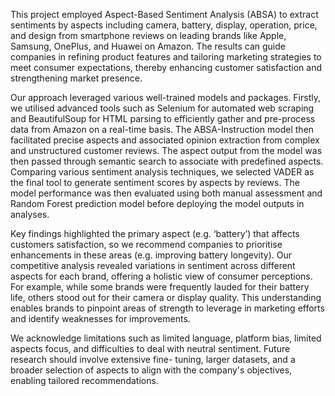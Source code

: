 This project employed Aspect-Based Sentiment Analysis (ABSA) to extract sentiments by aspects including camera, battery, display, operation, price, and design from smartphone reviews on leading brands like Apple, Samsung, OnePlus, and Huawei on Amazon. The results can guide companies in refining product features and tailoring marketing strategies to meet consumer expectations, thereby enhancing customer satisfaction and strengthening market presence.

Our approach leveraged various well-trained models and packages. Firstly, we utilised advanced tools such as Selenium for automated web scraping and BeautifulSoup for HTML parsing to efficiently gather and pre-process data from Amazon on a real-time basis. The ABSA-Instruction model then facilitated precise aspects and associated opinion extraction from complex and unstructured customer reviews. The aspect output from the model was then passed through semantic search to associate with predefined aspects. Comparing various sentiment analysis techniques, we selected VADER as the final tool to generate sentiment scores by aspects by reviews. The model performance was then evaluated using both manual assessment and Random Forest prediction model before deploying the model outputs in analyses.

Key findings highlighted the primary aspect (e.g. ‘battery’) that affects customers satisfaction, so we recommend companies to prioritise enhancements in these areas (e.g. improving battery longevity). Our competitive analysis revealed variations in sentiment across different aspects for each brand, offering a holistic view of consumer perceptions. For example, while some brands were frequently lauded for their battery life, others stood out for their camera or display quality. This understanding enables brands to pinpoint areas of strength to leverage in marketing efforts and identify weaknesses for improvements.

We acknowledge limitations such as limited language, platform bias, limited aspects focus, and difficulties to deal with neutral sentiment. Future research should involve extensive fine- tuning, larger datasets, and a broader selection of aspects to align with the company's objectives, enabling tailored recommendations.
